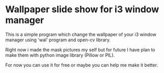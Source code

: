 # Wallpaper slide show for i3 window manager

This is a simple program which change the wallpaper of your i3 window manager using 'wal' program and open-cv library.

Right now i made the mask pictures my self but for future I have plan to make them with python image library (Pillow or PIL).

For now you can use it for free or maybe you can help me make it better.